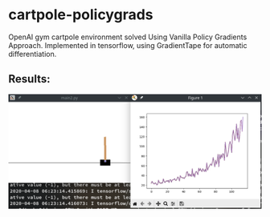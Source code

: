 # cartpole-policygrads
OpenAI gym cartpole environment solved Using Vanilla Policy Gradients Approach.
Implemented in tensorflow, using GradientTape for automatic differentiation.
## Results:
![Results](https://github.com/aayush-fadia/cartpole-policygrads/raw/master/cartpole-policygrads.png)
